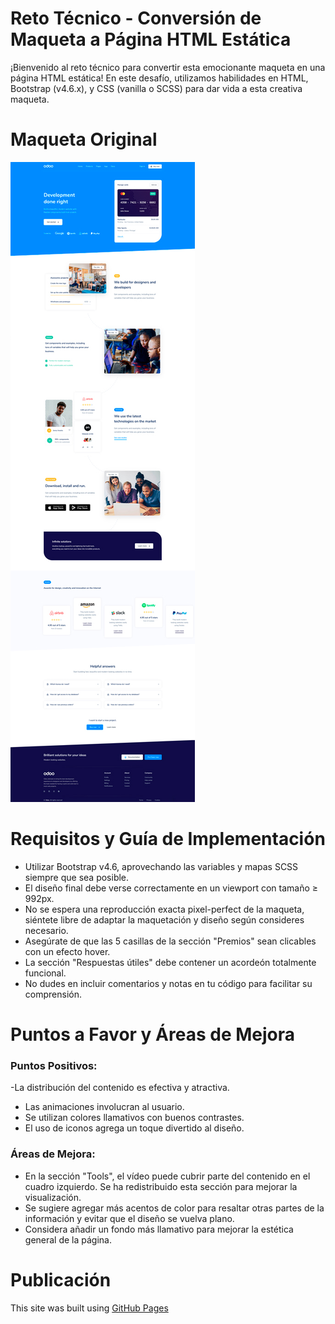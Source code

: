 # Reto Técnico - Conversión de Maqueta a Página HTML Estática
¡Bienvenido al reto técnico para convertir esta emocionante maqueta en una página HTML estática! En este desafío, utilizamos habilidades en HTML, Bootstrap (v4.6.x), y CSS (vanilla o SCSS) para dar vida a esta creativa maqueta.

# Maqueta Original
![Mock-up provided](./src/images/mock-up-odoo.jpg)

# Requisitos y Guía de Implementación

- Utilizar Bootstrap v4.6, aprovechando las variables y mapas SCSS siempre que sea posible.
- El diseño final debe verse correctamente en un viewport con tamaño ≥ 992px.
- No se espera una reproducción exacta pixel-perfect de la maqueta, siéntete libre de adaptar la maquetación y diseño según consideres necesario.
- Asegúrate de que las 5 casillas de la sección "Premios" sean clicables con un efecto hover.
- La sección "Respuestas útiles" debe contener un acordeón totalmente funcional.
- No dudes en incluir comentarios y notas en tu código para facilitar su comprensión.

# Puntos a Favor y Áreas de Mejora

### Puntos Positivos:

-La distribución del contenido es efectiva y atractiva.
- Las animaciones involucran al usuario.
- Se utilizan colores llamativos con buenos contrastes.
- El uso de iconos agrega un toque divertido al diseño.

### Áreas de Mejora:

- En la sección "Tools", el vídeo puede cubrir parte del contenido en el cuadro izquierdo. Se ha redistribuido esta sección para mejorar la visualización.
- Se sugiere agregar más acentos de color para resaltar otras partes de la información y evitar que el diseño se vuelva plano.
- Considera añadir un fondo más llamativo para mejorar la estética general de la página.

# Publicación

This site was built using [GitHub Pages](https://cyncaro.github.io/Odoo-HTML-static-page/src/)